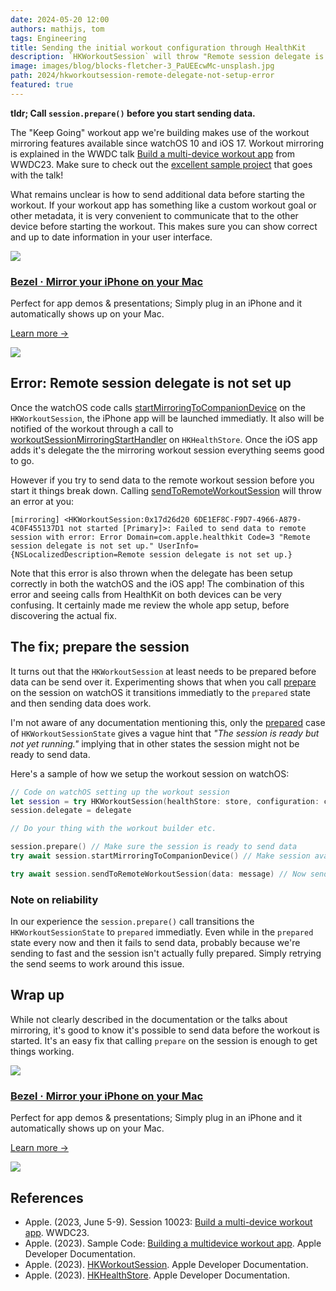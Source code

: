 ```yaml
---
date: 2024-05-20 12:00
authors: mathijs, tom
tags: Engineering
title: Sending the initial workout configuration through HealthKit
description: `HKWorkoutSession` will throw "Remote session delegate is not set up" errors at you when sending data too soon. So how do we share data before starting the actual workout? 
image: images/blog/blocks-fletcher-3_PaUEEcwMc-unsplash.jpg
path: 2024/hkworkoutsession-remote-delegate-not-setup-error
featured: true
---
```


**tldr; Call `session.prepare()` before you start sending data.**

The "Keep Going" workout app we're building makes use of the workout mirroring features available since watchOS 10 and iOS 17. Workout mirroring is explained in the WWDC talk [Build a multi-device workout app](https://developer.apple.com/wwdc23/10023) from WWDC23. Make sure to check out the [excellent sample project](https://developer.apple.com/documentation/healthkit/workouts_and_activity_rings/building_a_multidevice_workout_app) that goes with the talk!

What remains unclear is how to send additional data before starting the workout. If your workout app has something like a custom workout goal or other metadata, it is very convenient to communicate that to the other device before starting the workout. This makes sure you can show correct and up to date information in your user interface.

<div class="not-prose flex space-x-4 border-2 border-orange-500 rounded-lg pl-4 pr-6 py-6 mt-8 -mb-6">
    <div class="flex-initial">
        <a href="/bezel?utm_source=nonstrict&utm_medium=blog&utm_content=hkworkoutsession-remote-delegate-not-setup-error" target="_blank"><img src="/images/bezel-icon.png" class="max-h-full max-w-10 m-0"></a>
    </div>
    <div class="flex-initial">
        <h3 class="text-2xl font-bold text-black hover:text-orange-500 leading-relaxed mt-0 mb-2"><a href="/bezel?utm_source=nonstrict&utm_medium=blog&utm_content=hkworkoutsession-remote-delegate-not-setup-error" target="_blank">Bezel · Mirror your iPhone on your Mac</a></h3>
        <p class="mb-2">Perfect for app demos & presentations; Simply plug in an iPhone and it automatically shows up on your Mac.</p>
        <p><a href="/bezel?utm_source=nonstrict&utm_medium=blog&utm_content=hkworkoutsession-remote-delegate-not-setup-error" target="_blank" class="text-orange hover:text-orange-500 underline font-medium">Learn more →</a></p> 
    </div>
    <div class="flex-initial hidden md:block">
        <a href="/bezel?utm_source=nonstrict&utm_medium=blog&utm_content=hkworkoutsession-remote-delegate-not-setup-error" target="_blank">
            <img src="/images/bezel-still.jpg" class="max-h-full max-w-36 rounded-md bg-white/5 ring-1 ring-gray-600/50 dark:ring-white/50 lg:mt-auto">
        </a>
    </div>
</div>

## Error: Remote session delegate is not set up

Once the watchOS code calls [startMirroringToCompanionDevice](https://developer.apple.com/documentation/healthkit/hkworkoutsession/4165515-startmirroringtocompaniondevice) on the `HKWorkoutSession`, the iPhone app will be launched immediatly. It also will be notified of the workout through a call to [workoutSessionMirroringStartHandler](https://developer.apple.com/documentation/healthkit/hkhealthstore/4172878-workoutsessionmirroringstarthand) on `HKHealthStore`. Once the iOS app adds it's delegate the the mirroring workout session everything seems good to go.

However if you try to send data to the remote workout session before you start it things break down. Calling [sendToRemoteWorkoutSession](https://developer.apple.com/documentation/healthkit/hkworkoutsession/4126899-sendtoremoteworkoutsession) will throw an error at you:

```
[mirroring] <HKWorkoutSession:0x17d26d20 6DE1EF8C-F9D7-4966-A879-4C0F455137D1 not started [Primary]>: Failed to send data to remote session with error: Error Domain=com.apple.healthkit Code=3 "Remote session delegate is not set up." UserInfo={NSLocalizedDescription=Remote session delegate is not set up.}
```

Note that this error is also thrown when the delegate has been setup correctly in both the watchOS and the iOS app! The combination of this error and seeing calls from HealthKit on both devices can be very confusing. It certainly made me review the whole app setup, before discovering the actual fix.

## The fix; prepare the session

It turns out that the `HKWorkoutSession` at least needs to be prepared before data can be send over it. Experimenting shows that when you call [prepare](https://developer.apple.com/documentation/healthkit/hkworkoutsession/2994353-prepare) on the session on watchOS it transitions immediatly to the `prepared` state and then sending data does work.

I'm not aware of any documentation mentioning this, only the [prepared](https://developer.apple.com/documentation/healthkit/hkworkoutsessionstate/prepared) case of `HKWorkoutSessionState` gives a vague hint that *"The session is ready but not yet running."* implying that in other states the session might not be ready to send data.

Here's a sample of how we setup the workout session on watchOS:

```swift
// Code on watchOS setting up the workout session
let session = try HKWorkoutSession(healthStore: store, configuration: config)
session.delegate = delegate

// Do your thing with the workout builder etc.

session.prepare() // Make sure the session is ready to send data
try await session.startMirroringToCompanionDevice() // Make session available on iPhone

try await session.sendToRemoteWorkoutSession(data: message) // Now send additional data about the workout!
```

### Note on reliability

In our experience the `session.prepare()` call transitions the `HKWorkoutSessionState` to `prepared` immediatly. Even while in the `prepared` state every now and then it fails to send data, probably because we're sending to fast and the session isn't actually fully prepared. Simply retrying the send seems to work around this issue.

## Wrap up

While not clearly described in the documentation or the talks about mirroring, it's good to know it's possible to send data before the workout is started. It's an easy fix that calling `prepare` on the session is enough to get things working.

<div class="not-prose flex space-x-4 border-2 border-orange-500 rounded-lg pl-4 pr-6 py-6 mt-8 -mb-6">
    <div class="flex-initial">
        <a href="/bezel?utm_source=nonstrict&utm_medium=blog&utm_content=hkworkoutsession-remote-delegate-not-setup-error" target="_blank"><img src="/images/bezel-icon.png" class="max-h-full max-w-10 m-0"></a>
    </div>
    <div class="flex-initial">
        <h3 class="text-2xl font-bold text-black hover:text-orange-500 leading-relaxed mt-0 mb-2"><a href="/bezel?utm_source=nonstrict&utm_medium=blog&utm_content=hkworkoutsession-remote-delegate-not-setup-error" target="_blank">Bezel · Mirror your iPhone on your Mac</a></h3>
        <p class="mb-2">Perfect for app demos & presentations; Simply plug in an iPhone and it automatically shows up on your Mac.</p>
        <p><a href="/bezel?utm_source=nonstrict&utm_medium=blog&utm_content=hkworkoutsession-remote-delegate-not-setup-error" target="_blank" class="text-orange hover:text-orange-500 underline font-medium">Learn more →</a></p> 
    </div>
    <div class="flex-initial hidden md:block">
        <a href="/bezel?utm_source=nonstrict&utm_medium=blog&utm_content=hkworkoutsession-remote-delegate-not-setup-error" target="_blank">
            <img src="/images/bezel-still.jpg" class="max-h-full max-w-36 rounded-md bg-white/5 ring-1 ring-gray-600/50 dark:ring-white/50 lg:mt-auto">
        </a>
    </div>
</div>

## References

- Apple. (2023, June 5-9). Session 10023: [Build a multi-device workout app](https://developer.apple.com/wwdc23/10023). WWDC23.
- Apple. (2023). Sample Code: [Building a multidevice workout app](https://developer.apple.com/documentation/healthkit/workouts_and_activity_rings/building_a_multidevice_workout_app). Apple Developer Documentation.
- Apple. (2023). [HKWorkoutSession](https://developer.apple.com/documentation/healthkit/hkworkoutsession). Apple Developer Documentation.
- Apple. (2023). [HKHealthStore](https://developer.apple.com/documentation/healthkit/hkhealthstore). Apple Developer Documentation.
